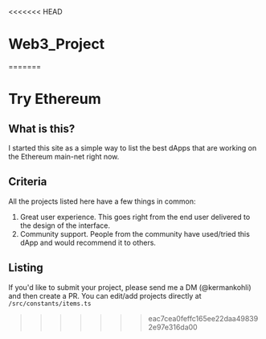 <<<<<<< HEAD
# Web3_Project
=======
# Try Ethereum

## What is this?

I started this site as a simple way to list the best dApps that are working on the Ethereum main-net right now.

## Criteria

All the projects listed here have a few things in common:

1. Great user experience. This goes right from the end user delivered to the design of the interface.
2. Community support. People from the community have used/tried this dApp and would recommend it to others.

## Listing 

If you'd like to submit your project, please send me a DM (@kermankohli) and then create a PR. You can edit/add projects directly at `/src/constants/items.ts`
>>>>>>> eac7cea0feffc165ee22daa498392e97e316da00
